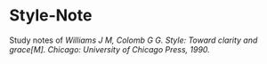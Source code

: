 # Style-Note
Study notes of *Williams J M, Colomb G G. Style: Toward clarity and grace[M]. Chicago: University of Chicago Press, 1990.*
